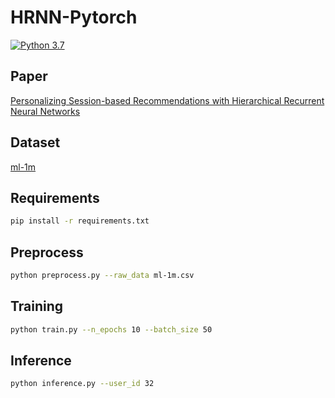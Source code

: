 # HRNN-Pytorch
[![Python 3.7](https://img.shields.io/badge/python-3.7-blue.svg)](https://www.python.org/downloads/release/python-360/)

## Paper
[Personalizing Session-based Recommendations with Hierarchical Recurrent Neural Networks](https://arxiv.org/pdf/1706.04148.pdf)

## Dataset
[ml-1m](https://grouplens.org/datasets/movielens/1m/)

## Requirements
```bash
pip install -r requirements.txt
```

## Preprocess
```bash
python preprocess.py --raw_data ml-1m.csv
```

## Training
```bash
python train.py --n_epochs 10 --batch_size 50
```

## Inference
```bash
python inference.py --user_id 32
```